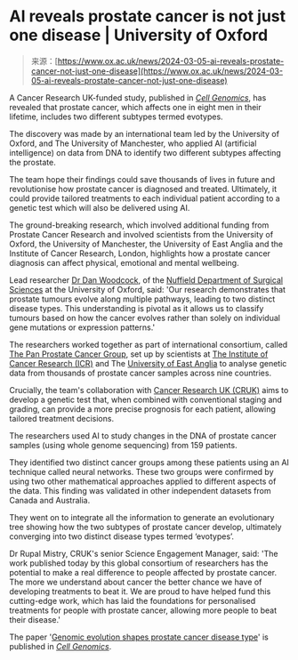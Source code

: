 <!--yml
category: 未分类
date: 2024-05-27 14:53:44
-->

# AI reveals prostate cancer is not just one disease | University of Oxford

> 来源：[https://www.ox.ac.uk/news/2024-03-05-ai-reveals-prostate-cancer-not-just-one-disease](https://www.ox.ac.uk/news/2024-03-05-ai-reveals-prostate-cancer-not-just-one-disease)

 A Cancer Research UK-funded study, published in [*Cell Genomics*](https://www.cell.com/cell-genomics/fulltext/S2666-979X(24)00038-7), has revealed that prostate cancer, which affects one in eight men in their lifetime, includes two different subtypes termed evotypes.

The discovery was made by an international team led by the University of Oxford, and The University of Manchester, who applied AI (artificial intelligence) on data from DNA to identify two different subtypes affecting the prostate.

The team hope their findings could save thousands of lives in future and revolutionise how prostate cancer is diagnosed and treated. Ultimately, it could provide tailored treatments to each individual patient according to a genetic test which will also be delivered using AI.

The ground-breaking research, which involved additional funding from Prostate Cancer Research and involved scientists from the University of Oxford, the University of Manchester, the University of East Anglia and the Institute of Cancer Research, London, highlights how a prostate cancer diagnosis can affect physical, emotional and mental wellbeing.

Lead researcher [Dr Dan Woodcock](https://www.nds.ox.ac.uk/team/dan-woodcock), of the [Nuffield Department of Surgical Sciences](https://www.nds.ox.ac.uk/) at the University of Oxford, said: 'Our research demonstrates that prostate tumours evolve along multiple pathways, leading to two distinct disease types. This understanding is pivotal as it allows us to classify tumours based on how the cancer evolves rather than solely on individual gene mutations or expression patterns.'

The researchers worked together as part of international consortium, called [The Pan Prostate Cancer Group](http://panprostate.org/), set up by scientists at [The Institute of Cancer Research (ICR)](https://www.icr.ac.uk/) and The [University of East Anglia](https://www.uea.ac.uk/) to analyse genetic data from thousands of prostate cancer samples across nine countries.

Crucially, the team's collaboration with [Cancer Research UK (CRUK)](https://www.cancerresearchuk.org/) aims to develop a genetic test that, when combined with conventional staging and grading, can provide a more precise prognosis for each patient, allowing tailored treatment decisions.

The researchers used AI to study changes in the DNA of prostate cancer samples (using whole genome sequencing) from 159 patients.

They identified two distinct cancer groups among these patients using an AI technique called neural networks. These two groups were confirmed by using two other mathematical approaches applied to different aspects of the data. This finding was validated in other independent datasets from Canada and Australia.

They went on to integrate all the information to generate an evolutionary tree showing how the two subtypes of prostate cancer develop, ultimately converging into two distinct disease types termed ‘evotypes’.

Dr Rupal Mistry, CRUK's senior Science Engagement Manager, said: 'The work published today by this global consortium of researchers has the potential to make a real difference to people affected by prostate cancer. The more we understand about cancer the better chance we have of developing treatments to beat it. We are proud to have helped fund this cutting-edge work, which has laid the foundations for personalised treatments for people with prostate cancer, allowing more people to beat their disease.'

The paper '[Genomic evolution shapes prostate cancer disease type](https://www.cell.com/cell-genomics/fulltext/S2666-979X(24)00038-7)' is published in [*Cell Genomics*](https://www.cell.com/cell-genomics/fulltext/S2666-979X(24)00038-7).
